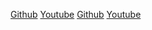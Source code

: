 [Github](https://github.com/FernandaSolis/CDMX010-md-links/tree/master)
[Youtube](https://www.youtube.com/watch?v=bClwMhv50aI&t=556s)
[Github](https://github.com/FernandaSolis/CDMX010-md-links/tree/master)
[Youtube](https://www.youtube.com/watch?v=bClwMhv50aI&t=556s)